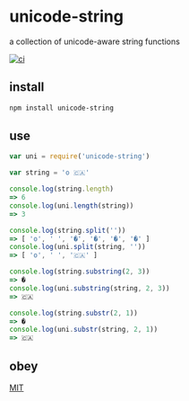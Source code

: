 # unicode-string
a collection of unicode-aware string functions

[![ci](https://travis-ci.org/michaelrhodes/unicode-string.svg?branch=master)](https://travis-ci.org/michaelrhodes/unicode-string)

## install
```sh
npm install unicode-string
```

## use
```js
var uni = require('unicode-string')

var string = 'o 🇨🇦'

console.log(string.length)
=> 6
console.log(uni.length(string))
=> 3

console.log(string.split(''))
=> [ 'o', ' ', '�', '�', '�', '�' ]
console.log(uni.split(string, ''))
=> [ 'o', ' ', '🇨🇦' ]

console.log(string.substring(2, 3))
=> �
console.log(uni.substring(string, 2, 3))
=> 🇨🇦

console.log(string.substr(2, 1))
=> �
console.log(uni.substr(string, 2, 1))
=> 🇨🇦
```

## obey
[MIT](http://opensource.org/licenses/MIT)
